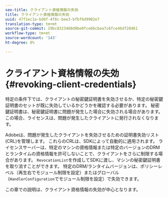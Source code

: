 ```yaml
---
seo-title: クライアント資格情報の失効
title: クライアント資格情報の失効
uuid: 47f1ec1a-bd8f-4f8c-bee3-bfbf6d9902e7
translation-type: tm+mt
source-git-commit: 29bc8323460d9be0fce66cbea7c6fce46df20d61
workflow-type: tm+mt
source-wordcount: '143'
ht-degree: 0%

---
```



# クライアント資格情報の失効{#revoking-client-credentials}

特定の条件下では、クライアントの秘密鍵証明書を失効させるか、特定の秘密鍵証明書のセットが既に失効しているかどうかを確認する必要があります。 秘密鍵証明書は、秘密鍵証明書に問題が発生した場合に失効される場合があります。 この場合、ライセンスは、問題が発生したクライアントに発行されなくなります。

Adobeは、問題が発生したクライアントを失効させるための証明書失効リスト(CRL)を管理します。 これらのCRLは、SDKによって自動的に適用されます。 ライセンスサーバーは、特定のマシンの資格情報または特定のバージョンのDRMとランタイムの資格情報を許可しないことで、クライアントをさらに制限する場合があります。 `RevocationList`を作成してSDKに渡し、マシンの秘密鍵証明書を取り消すことができます。 特定のDRM/ランタイムバージョンは、ポリシーレベル（再生右でモジュール制限を設定）またはグローバル（`HandlerConfiguration`でモジュール制限を設定）で失効できます。

この章での説明は、クライアント資格情報の失効が中心となります。
